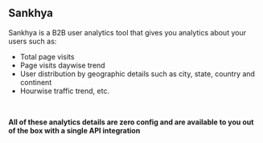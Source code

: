 ## Sankhya

Sankhya is a B2B user analytics tool that gives you analytics about your users such as:

-   Total page visits
-   Page visits daywise trend
-   User distribution by geographic details such as city, state, country and continent
-   Hourwise traffic trend, etc.

<br/>

**All of these analytics details are zero config and are available to you out of the box with a single API integration**
